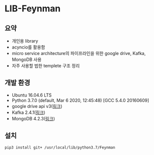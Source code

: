 # LIB-Feynman

## 요약
- 개인용 library
- acyncio를 활용함
- micro service architecture의 파이프라인을 위한 google drive, Kafka, MongoDB 사용
- 자주 사용할 법한 templete 구조 정리

## 개발 환경
- Ubuntu 16.04.6 LTS
- Python 3.7.0 (default, Mar  6 2020, 12:45:48) [GCC 5.4.0 20160609]
- google drive api v3([링크](https://developers.google.com/drive/api/v3/quickstart/python))
- Kafka 2.4.1([링크](https://kafka.apache.org/quickstart))
- MongoDB 4.2.3([링크](https://docs.mongodb.com/manual/tutorial/install-mongodb-on-ubuntu/#))

## 설치
`pip3 install git+ /usr/local/lib/python3.7/Feynman`

